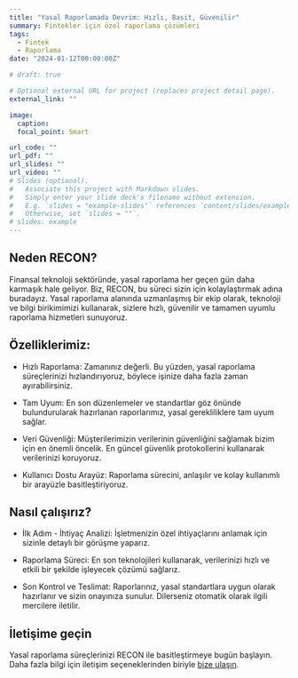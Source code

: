 ```yaml
---
title: "Yasal Raporlamada Devrim: Hızlı, Basit, Güvenilir"
summary: Fintekler için özel raporlama çözümleri
tags:
  - Fintek
  - Raporlama
date: "2024-01-12T00:00:00Z"

# draft: true

# Optional external URL for project (replaces project detail page).
external_link: ""

image:
  caption:
  focal_point: Smart

url_code: ""
url_pdf: ""
url_slides: ""
url_video: ""
# Slides (optional).
#   Associate this project with Markdown slides.
#   Simply enter your slide deck's filename without extension.
#   E.g. `slides = "example-slides"` references `content/slides/example-slides.md`.
#   Otherwise, set `slides = ""`.
# slides: example
---
```


## Neden RECON?

Finansal teknoloji sektöründe, yasal raporlama her geçen gün daha karmaşık hale geliyor. Biz, RECON, bu süreci sizin için kolaylaştırmak adına buradayız. Yasal raporlama alanında uzmanlaşmış bir ekip olarak, teknoloji ve bilgi birikimimizi kullanarak, sizlere hızlı, güvenilir ve tamamen uyumlu raporlama hizmetleri sunuyoruz.

## Özelliklerimiz:

- Hızlı Raporlama: Zamanınız değerli. Bu yüzden, yasal raporlama süreçlerinizi hızlandırıyoruz, böylece işinize daha fazla zaman ayırabilirsiniz.

- Tam Uyum: En son düzenlemeler ve standartlar göz önünde bulundurularak hazırlanan raporlarımız, yasal gerekliliklere tam uyum sağlar.

- Veri Güvenliği: Müşterilerimizin verilerinin güvenliğini sağlamak bizim için en önemli öncelik. En güncel güvenlik protokollerini kullanarak verilerinizi koruyoruz.

- Kullanıcı Dostu Arayüz: Raporlama sürecini, anlaşılır ve kolay kullanımlı bir arayüzle basitleştiriyoruz.

## Nasıl çalışırız?

- İlk Adım - İhtiyaç Analizi: İşletmenizin özel ihtiyaçlarını anlamak için sizinle detaylı bir görüşme yaparız.

- Raporlama Süreci: En son teknolojileri kullanarak, verilerinizi hızlı ve etkili bir şekilde işleyecek çözümü sağlarız.

- Son Kontrol ve Teslimat: Raporlarınız, yasal standartlara uygun olarak hazırlanır ve sizin onayınıza sunulur. Dilerseniz otomatik olarak ilgili mercilere iletilir.

## İletişime geçin

Yasal raporlama süreçlerinizi RECON ile basitleştirmeye bugün başlayın. Daha fazla bilgi için iletişim seçeneklerinden biriyle [bize ulaşın](/contact).
